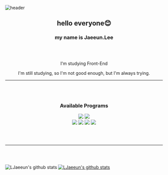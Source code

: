 ![header](https://capsule-render.vercel.app/api?type=Waving&color=auto&height=300&section=header&text=Jaeeun%20Lee&fontSize=90)

<h2 align= 'center'>hello everyone😊</h2>
<h3 align= 'center'>my name is Jaeeun.Lee</h3>

<br /><br />

<p align= 'center'>I'm studying Front-End</p>
<p align= 'center'>I'm still studying, so I'm not good enough, but I'm always trying.</p>

<hr>
<br /><br />

<h3 align= 'center'>Available Programs</h3>
<div style="display: block;" align= 'center'><img src="https://img.shields.io/badge/github-000?style=flat&logo=github&logoColor=fff"/> <img src="https://img.shields.io/badge/HTML5-E34F26?style=flat&logo=HTML5&logoColor=fff"/><br />
<img src="https://img.shields.io/badge/javascript-F7DF1E?style=flat&logo=javascript&logoColor=000"/> <img src="https://img.shields.io/badge/css3-1572B6?style=flat&logo=css3&logoColor=fff"/> <img src="https://img.shields.io/badge/React-61DAFB?style=flat&logo=React&logoColor=000"/> <img src="https://img.shields.io/badge/sass-CC6699?style=flat&logo=sass&logoColor=fff"/></div>

<br /><br />
<hr>
<br /><br />

![LJaeeun's github stats](https://github-readme-stats.vercel.app/api?username=LJaeeun&show_icons=true&theme=blueberry)
[![LJaeeun's github stats](https://github-readme-stats.vercel.app/api/top-langs/?username=LJaeeun&show_icons=true&hide_border=true&title_color=004386&icon_color=004386&layout=compact)](https://github.com/LJaeeun)
